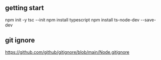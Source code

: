 ## getting start
npm init -y
tsc --init
npm install typescript 
npm install ts-node-dev --save-dev    



## git ignore
https://github.com/github/gitignore/blob/main/Node.gitignore